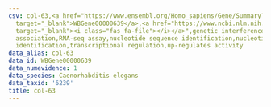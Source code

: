 ```yaml
---
csv: col-63,<a href="https://www.ensembl.org/Homo_sapiens/Gene/Summary?db=core;g=WBGene00000639"
  target="_blank">WBGene00000639</a>,<a href="https://www.ncbi.nlm.nih.gov/pubmed/27496166"
  target="_blank"><i class="fas fa-file"></i></a>",genetic interference,functional
  association,RNA-seq assay,nucleotide sequence identification,nucleotide sequence
  identification,transcriptional regulation,up-regulates activity
data_alias: col-63
data_id: WBGene00000639
data_numevidence: 1
data_species: Caenorhabditis elegans
data_taxid: '6239'
title: col-63
---
```


